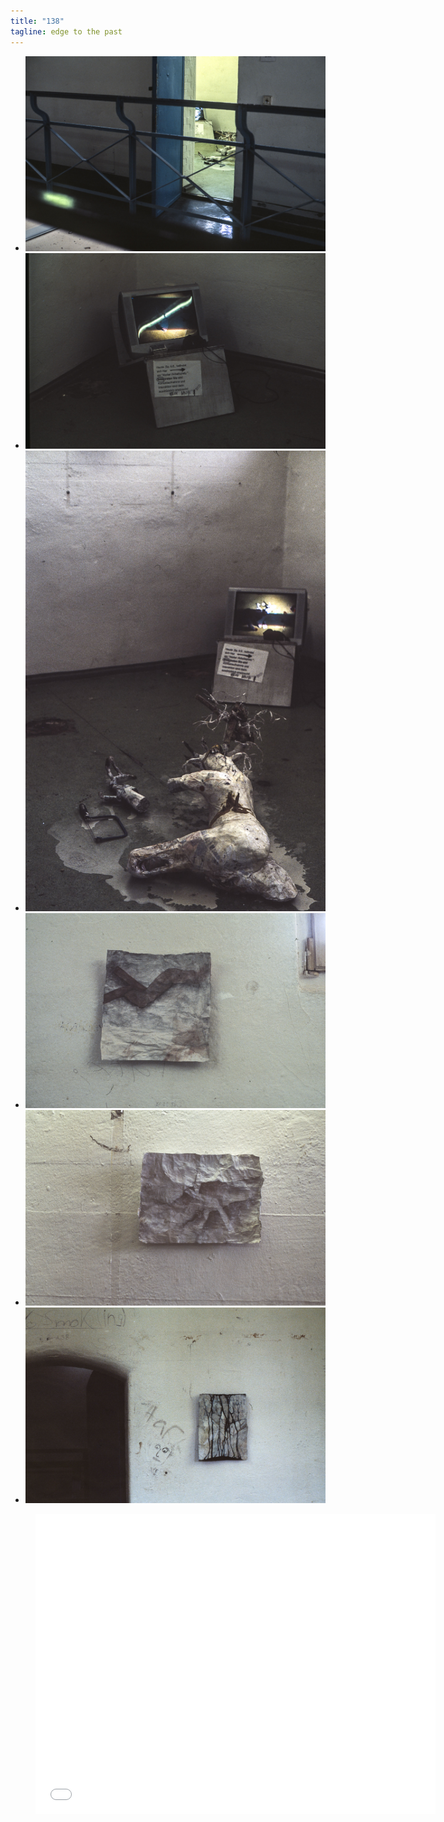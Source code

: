 ```yaml
---
title: "138"
tagline: edge to the past
---
```



 -  ![bild](2015-06-23-0016.JPG)
 -  ![bild](2015-06-23-0015.JPG)
 -  ![bild](2015-06-23-0005.JPG)
 -  ![bild](2015-06-23-0012.JPG)
 -  ![bild](2015-06-23-0007.JPG)
 -  ![bild](2015-06-23-0008.JPG)
 
<figure class="video vierdrei">
<iframe width="640" height="480" src="//www.youtube-nocookie.com/embed/UGDmV3NWu38?version=3&loop=1&playlist=UGDmV3NWu38&rel=0&autohide=1&autoplay=1&controls=0&modestbranding=1&showinfo=0&theme=light" allowfullscreen="allowfullscreen" style="border:none"></iframe>
</figure>
